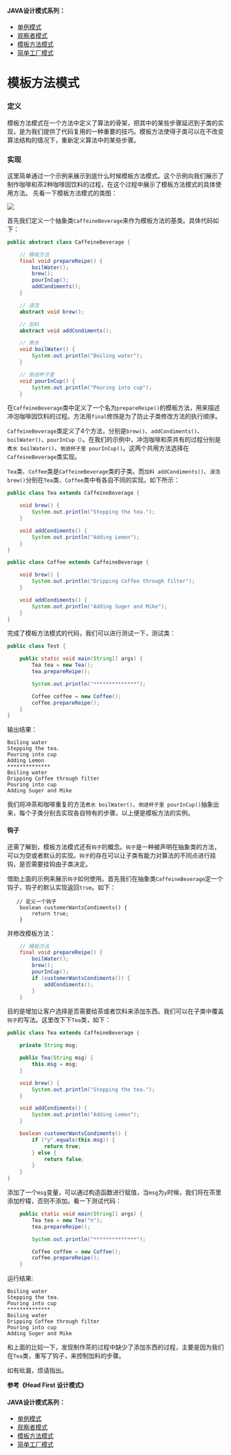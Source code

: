 #### JAVA设计模式系列：
* [单例模式](https://github.com/lishuo9527/JavaDesignPatterns/tree/master/Singleton)
* [观察者模式](https://github.com/lishuo9527/JavaDesignPatterns/tree/master/Observer)
* [模板方法模式](https://github.com/lishuo9527/JavaDesignPatterns/tree/master/TemplateMethod)
* [简单工厂模式](https://github.com/lishuo9527/JavaDesignPatterns/tree/master/SimpleFactory)
# 模板方法模式
### 定义
模板方法模式在一个方法中定义了算法的骨架，把其中的某些步骤延迟到子类的实现，是为我们提供了代码复用的一种重要的技巧。模板方法使得子类可以在不改变算法结构的情况下，重新定义算法中的某些步骤。

### 实现
这里简单通过一个示例来展示到底什么时候模板方法模式。这个示例向我们展示了制作咖啡和茶2种咖啡因饮料的过程，在这个过程中展示了模板方法模式的具体使用方法。
先看一下模板方法模式的类图：

![](https://ww2.sinaimg.cn/large/006tNc79gy1fdr54brd65j30sd0kkwg6.jpg)


首先我们定义一个抽象类`CaffeineBeverage`来作为模板方法的基类。具体代码如下：

```java
public abstract class CaffeineBeverage {

    // 模板方法
    final void prepareReipe() {
        boilWater();
        brew();
        pourInCup();
        addCondiments();
    }

    // 浸泡
    abstract void brew();

    // 加料
    abstract void addCondiments();

    // 煮水
    void boilWater() {
        System.out.println("Boiling water");
    }

    // 倒进杯子里
    void pourInCup() {
        System.out.println("Pouring into cup");
    }
```
在`CaffeineBeverage`类中定义了一个名为`prepareReipe()`的模板方法，用来描述冲泡咖啡因饮料的过程。方法用`final`修饰是为了防止子类修改方法的执行顺序。

`CaffeineBeverage`类定义了4个方法，分别是`brew()`、`addCondiments()`、`boilWater()`、`pourInCup（）`。在我们的示例中，冲泡咖啡和茶共有的过程分别是`煮水 boilWater()`、`倒进杯子里 pourInCup()`。这两个共用方法选择在`CaffeineBeverage`类实现。

`Tea`类、`Coffee`类是`CaffeineBeverage`类的子类。而`加料 addCondiments()`、`浸泡 brew()`分别在`Tea`类、`Coffee`类中有各自不同的实现。如下所示：

```java
public class Tea extends CaffeineBeverage {

    void brew() {
        System.out.println("Stepping the tea.");
    }

    void addCondiments() {
        System.out.println("Adding Lemon");
    }
}
```
```java
public class Coffee extends CaffeineBeverage {

    void brew() {
        System.out.println("Dripping Coffee through filter");
    }

    void addCondiments() {
        System.out.println("Adding Suger and Mike");
    }
}
```
完成了模板方法模式的代码，我们可以进行测试一下，测试类：

```java
public class Test {

    public static void main(String[] args) {
        Tea tea = new Tea();
        tea.prepareReipe();

        System.out.println("**************");

        Coffee coffee = new Coffee();
        coffee.prepareReipe();
    }
}
```
输出结果：

```
Boiling water
Stepping the tea.
Pouring into cup
Adding Lemon
**************
Boiling water
Dripping Coffee through filter
Pouring into cup
Adding Suger and Mike
```
我们将冲茶和咖啡重复的方法`煮水 boilWater()`、`倒进杯子里 pourInCup()`抽象出来，每个子类分别去实现各自特有的步骤。以上便是模板方法的实例。

#### 钩子
还需了解到，模板方法模式还有`钩子`的概念。`钩子`是一种被声明在抽象类的方法，可以为空或者默认的实现。`钩子`的存在可以让子类有能力对算法的不同点进行挂钩，是否需要挂钩由子类决定。

借助上面的示例来展示`钩子`如何使用。首先我们在抽象类`CaffeineBeverage`定一个钩子，钩子的默认实现返回`true`。如下：

``` 
   // 定义一个钩子
    boolean customerWantsCondiments() {
        return true;
    }
```
并修改模板方法：

```java
    // 模板方法
    final void prepareReipe() {
        boilWater();
        brew();
        pourInCup();
        if (customerWantsCondiments()) {
            addCondiments();
        }
    }
```
目的是增加让客户选择是否需要给茶或者饮料来添加东西。我们可以在子类中覆盖`钩子`的写法。这里改下下`Tea`类，如下：

```java
public class Tea extends CaffeineBeverage {

    private String msg;

    public Tea(String msg) {
        this.msg = msg;
    }

    void brew() {
        System.out.println("Stepping the tea.");
    }

    void addCondiments() {
        System.out.println("Adding Lemon");
    }

    boolean customerWantsCondiments() {
        if ("y".equals(this.msg)) {
            return true;
        } else {
            return false;
        }
    }
}
```
添加了一个`msg`变量，可以通过构造函数进行赋值，当`msg`为`y`时候，我们将在茶里添加柠檬，否则不添加。看一下测试代码：

```java
    public static void main(String[] args) {
        Tea tea = new Tea("n");
        tea.prepareReipe();

        System.out.println("**************");

        Coffee coffee = new Coffee();
        coffee.prepareReipe();
    }
```
运行结果:

```
Boiling water
Stepping the tea.
Pouring into cup
**************
Boiling water
Dripping Coffee through filter
Pouring into cup
Adding Suger and Mike
```
和上面的比较一下，发现制作茶的过程中缺少了添加东西的过程，主要是因为我们在`Tea`类，重写了钩子，来控制加料的步骤。


如有纰漏，烦请指出。

**参考《Head First 设计模式》**

#### JAVA设计模式系列：
* [单例模式](https://github.com/lishuo9527/JavaDesignPatterns/tree/master/Singleton)
* [观察者模式](https://github.com/lishuo9527/JavaDesignPatterns/tree/master/Observer)
* [模板方法模式](https://github.com/lishuo9527/JavaDesignPatterns/tree/master/TemplateMethod)
* [简单工厂模式](https://github.com/lishuo9527/JavaDesignPatterns/tree/master/SimpleFactory)

